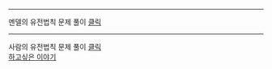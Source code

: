 ***
멘델의 유전법칙  문제 풀이 [클릭](https://youtu.be/LTPnFIMUVLA)
***
사람의 유전법칙 문제 풀이 [클릭](https://youtu.be/ZZFAOmFUC1s)  
[하고싶은 이야기](http://padlet.com/dreamkii816/25)
